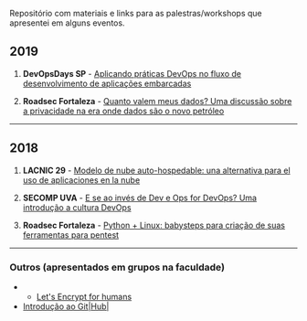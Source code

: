 Repositório com materiais e links para as palestras/workshops que apresentei em alguns eventos.

## 2019
1. **DevOpsDays SP** - [Aplicando práticas DevOps no fluxo de desenvolvimento de aplicações embarcadas]()

2. **Roadsec Fortaleza** - [Quanto valem meus dados? 
Uma discussão sobre a privacidade na era onde dados são o novo petróleo]()

---

## 2018
1. **LACNIC 29** - [Modelo de nube auto-hospedable: una alternativa para el uso de aplicaciones en la nube](https://github.com/edsoncelio/talks/blob/master/slides/Apresenta__o_LACNIC_29.pdf)

2. **SECOMP UVA** - [E se ao invés de Dev e Ops for DevOps? Uma introdução a cultura DevOps](https://github.com/edsoncelio/talks/blob/master/slides/SECOMP%202018.pptx)

3. **Roadsec Fortaleza** - [Python + Linux: babysteps para criação de suas ferramentas para pentest](https://github.com/edsoncelio/talks/blob/master/slides/RS18%20-%20Palestra%20-%20Python%20%2B%20Linux.pptx)


----

### Outros (apresentados em grupos na faculdade)
* - [Let's Encrypt for humans](https://github.com/edsoncelio/talks/blob/master/slides/Let%E2%80%99s%20Encrypt_%20SSL%252FTLS%20For%20Humans.pptx)
* [Introdução ao Git|Hub|]()



